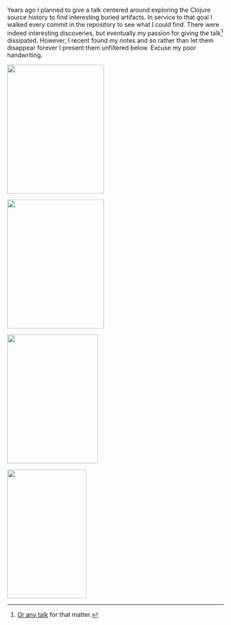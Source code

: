 Years ago I planned to give a talk centered around exploring the Clojure source history to find interesting buried artifacts. In service to that goal I walked every commit in the repository to see what I could find. There were indeed interesting discoveries, but eventually my passion for giving the talk[^talk] dissipated. However, I recent found my notes and so rather than let them disappear forever I present them unfiltered below. Excuse my poor handwriting.

[^talk]: [Or any talk](http://fogus.me/talks/) for that matter.

<a href="http://blog.fogus.me/wp-content/uploads/2019/09/IMG_1524.jpg"><img src="http://blog.fogus.me/wp-content/uploads/2019/09/IMG_1524-225x300.jpg" alt="" width="225" height="300" class="aligncenter size-medium wp-image-6609" /></a>

<a href="http://blog.fogus.me/wp-content/uploads/2019/09/IMG_1525.jpg"><img src="http://blog.fogus.me/wp-content/uploads/2019/09/IMG_1525-225x300.jpg" alt="" width="225" height="300" class="aligncenter size-medium wp-image-6610" /></a>

<a href="http://blog.fogus.me/wp-content/uploads/2019/09/IMG_1526.jpg"><img src="http://blog.fogus.me/wp-content/uploads/2019/09/IMG_1526-211x300.jpg" alt="" width="211" height="300" class="aligncenter size-medium wp-image-6611" /></a>

<a href="http://blog.fogus.me/wp-content/uploads/2019/09/IMG_1527.jpg"><img src="http://blog.fogus.me/wp-content/uploads/2019/09/IMG_1527-184x300.jpg" alt="" width="184" height="300" class="aligncenter size-medium wp-image-6612" /></a>

